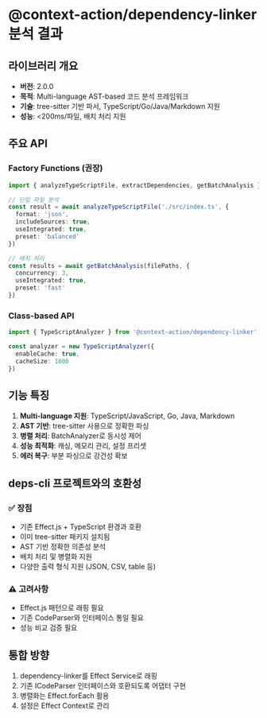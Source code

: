 # @context-action/dependency-linker 분석 결과

## 라이브러리 개요
- **버전**: 2.0.0
- **목적**: Multi-language AST-based 코드 분석 프레임워크
- **기술**: tree-sitter 기반 파서, TypeScript/Go/Java/Markdown 지원
- **성능**: <200ms/파일, 배치 처리 지원

## 주요 API
### Factory Functions (권장)
```typescript
import { analyzeTypeScriptFile, extractDependencies, getBatchAnalysis } from '@context-action/dependency-linker'

// 단일 파일 분석
const result = await analyzeTypeScriptFile('./src/index.ts', {
  format: 'json',
  includeSources: true,
  useIntegrated: true,
  preset: 'balanced'
})

// 배치 처리
const results = await getBatchAnalysis(filePaths, {
  concurrency: 3,
  useIntegrated: true,
  preset: 'fast'
})
```

### Class-based API
```typescript
import { TypeScriptAnalyzer } from '@context-action/dependency-linker'

const analyzer = new TypeScriptAnalyzer({
  enableCache: true,
  cacheSize: 1000
})
```

## 기능 특징
1. **Multi-language 지원**: TypeScript/JavaScript, Go, Java, Markdown
2. **AST 기반**: tree-sitter 사용으로 정확한 파싱
3. **병렬 처리**: BatchAnalyzer로 동시성 제어
4. **성능 최적화**: 캐싱, 메모리 관리, 설정 프리셋
5. **에러 복구**: 부분 파싱으로 강건성 확보

## deps-cli 프로젝트와의 호환성
### ✅ 장점
- 기존 Effect.js + TypeScript 환경과 호환
- 이미 tree-sitter 패키지 설치됨
- AST 기반 정확한 의존성 분석
- 배치 처리 및 병렬화 지원
- 다양한 출력 형식 지원 (JSON, CSV, table 등)

### ⚠️ 고려사항
- Effect.js 패턴으로 래핑 필요
- 기존 CodeParser와 인터페이스 통일 필요
- 성능 비교 검증 필요

## 통합 방향
1. dependency-linker를 Effect Service로 래핑
2. 기존 ICodeParser 인터페이스와 호환되도록 어댑터 구현
3. 병렬화는 Effect.forEach 활용
4. 설정은 Effect Context로 관리